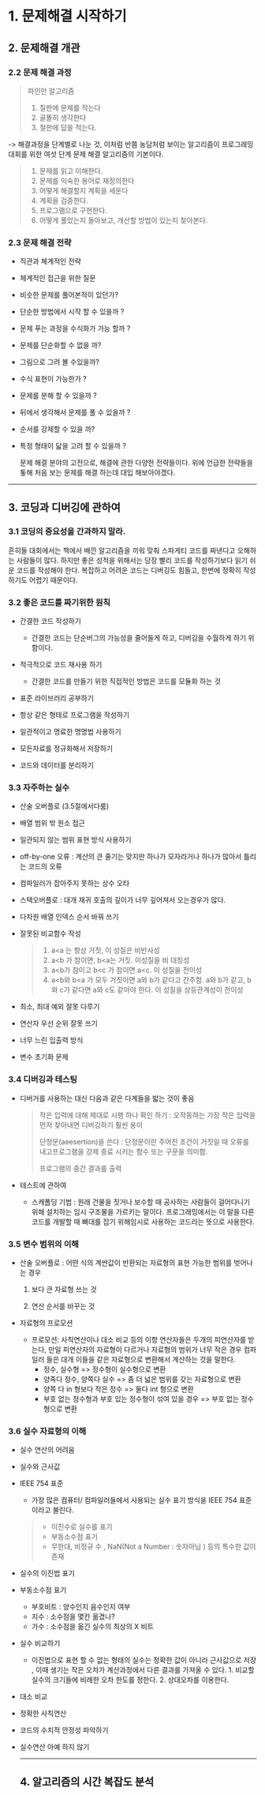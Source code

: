 # 1. 문제해결 시작하기 



## 2. 문제해결 개관 

### 2.2 문제 해결 과정

> 파인만 알고리즘
>
> 	1. 칠판에 문제를 적는다 
>  	2. 골똘히 생각한다 
>  	3. 철판에 답을 적는다. 

-> 해결과정을 단계별로 나눈 것, 이처럼 반쯤 농담처럼 보이는 알고리즘이 프로그래밍대회를 위한 여섯 단계 문제 해결 알고리즘의 기본이다. 



> 1. 문제를 읽고 이해한다.
> 2. 문제를 익숙한 용어로 재정의한다 
> 3. 어떻게 해결할지 계획을 세운다 
> 4. 계획을 검증한다. 
> 5. 프로그램으로 구현한다. 
> 6. 어떻게 풀었는지 돌아보고, 개선할 방법이 있는지 찾아본다. 

### 2.3 문제 해결 전략

 * 직관과 쳬계적인 전략

 * 체계적인 접근을 위한 질문

 * 비슷한 문제를 풀어본적이 있던가?

 * 단순한 방법에서 시작 할 수 있을까 ?

 * 문제 푸는 과정을 수식화가 가능 할까 ?

 * 문제를 단순화할 수 없을 까?

 * 그림으로 그려 볼 수있을까?

 * 수식 표현이 가능한가 ?

 * 문제를 분해 할 수 있을까 ?

 * 뒤에서 생각해서 문제를 풀 수 있을까 ?

 * 순서를 강제할 수 있을 까?

 * 특정 형태이 닯을 고려 할 수 있을까 ?

   문제 해결 분야의 고전으로, 해결에 관한 다양한 전략들이다. 위에 언급한 전략들을 톻해 처음 보는 문제를 해결 하는데 대입 해보아야겠다. 

------



## 3. 코딩과 디버깅에 관하여 

### 3.1 코딩의 중요성을 간과하지 말라. 

흔히들 대회에서는 책에서 배낀 알고리즘을 끼워 맞춰 스파게티 코드를 짜낸다고 오해하는 사람들이 많다. 하지만 좋은 성적을 위해서는 당장 빨리 코드를 작성하기보다 읽기 쉬운 코드를 작성해야 한다. 복잡하고 어려운 코드는 디버깅도 힘들고, 한번에 정확히 작성하기도 어렵기 때문이다. 

 ### 3.2 좋은 코드를 짜기위한 원칙

- 간결한 코드 작성하기 
  
  - 간결한 코드는 단순버그의 가능성을 줄어들게 하고, 디버깅을 수월하게 하기 위함이다.
  
- 적극적으로 코드 재사용 하기 
  
  - 간결한 코드를 만들기 위한 직접적인 방법은 코드를 모듈화 하는 것
  
- 표준 라이브러리 공부하기

- 항상 같은 형태로 프로그램을 작성하기 

- 일관적이고 명료한 명명법 사용하기

- 모든자료를 정규화해서 저장하기 

- 코드와 데이터를 분리하기

  

### 3.3 자주하는 실수 

+ 산술 오버플로 (3.5절에서다룸)

+ 배열 범위 밖 원소 접근

+ 일관되지 않는 범위 표현 방식 사용하기 

+ off-by-one 오류 : 계산의 큰 줄기는 맞지만 하나가 모자라거나 하나가 많아서 틀리는 코드의 오류

+ 컴파일러가 잡아주지 못하는 상수 오타 

+ 스택오버플로 : 대개 재귀 호출의 깊이가 너무 깊어져서 오는경우가 많다. 

+ 다차원 배열 인덱스 순서 바꿔 쓰기

+ 잘못된 비교함수 작성 

  > 1. a<a 는 항상 거짓, 이 성질은 비반사성
  > 2. a<b 가 참이면, b<a는 거짓. 이성질을 비 대칭성
  > 3. a<b가 참이고 b<c 가 참이면 a<c. 이 성질을 전이성 
  > 4. a<b와 b<a 가 모두 거짓이면 a와 b가 같다고 간주함. a와 b가 같고, b와 c가 같다면 a와 c도 같아야 한다.  이 성질을 상등관계성이 전이성 

+ 최소, 최대 예외 잘못 다루기 

+ 연산자 우선 순위 잘못 쓰기

+ 너무 느린 입출력 방식

+ 변수 초기화 문제 



### 3.4 디버깅과 테스팅

+ 디버거를 사용하는 대신 다음과 같은 다계들을 밟는 것이 좋음

  > 작은 입력에 대해 제대로 시행 하나 확인 하기 : 오작동하는 가장 작은 입력을 먼저 찾아내면 디버깅하기 훨씬 용이
  >
  > 단정문(aeesertion)을 쓴다 : 단정문이란 주어진 조건이 거짓일 때 오류를 내고프로그램을 강제 종료 시키는 함수 또는 구문을 의미함. 
  >
  > 프로그램의 중간 결과를 출력 

+ 테스트에 관하여 

  + 스캐폴딩 기법 : 원래 건물을 짓거나 보수할 때 공사하는 사람들이 걸어다니기 위해 설치하는 임시 구조물을 가르키는 말이다. 프로그래밍에서는 이 말을 다른코드를 개발할 때 뼈대를 잡기 위해임시로 사용하는 코드라는 뜻으로 사용한다. 



### 3.5 변수 범위의 이해 

+ 산술 오버플로 : 어떤 식의 계싼값이 반환되는 자료형의 표현 가능한 범위를 벗어나는 경우

  1. 보다 큰 자료형 쓰는 것 

  2. 연산 순서를 바꾸는 것

+ 자료형의 프로모션 

  + 프로모션: 사칙연산이나 대소 비교 등의 이항 연산자들은 두개의 피연산자를 받는다, 만일 피연산자의 자료형이 다르거나 자료형의 범위가 너무 작은 경우 컴파일러 들은 대개 이들을 같은 자료형으로 변환해서 계산하는 것을 말한다.
    + 정수, 실수형 => 정수형이 실수형으로 변환
    + 양족다 정수, 양쪽다 실수 => 좀 더 넓은 범위를 갖는 자료형으로 변환
    + 양쪽 다 in 형보다 작은 정수 => 둘다 int 형으로 변환
    + 부호 없는 정수형과 부호 있는 정수형이 섞여 있을 경우 => 부호 없는 정수형으로 변환



### 3.6 실수 자료형의 이해 

+ 실수 연산의 어려움

+ 실수와 근사값 

+ IEEE 754 표준

  +  가장 많은 컴퓨터/ 컴파일러들에서 사용되는 실수 표기 방식을 IEEE 754 표준이라고 불린다. 

  > - 이진수로 실수를 표기
  > - 부동소수점 표기
  > - 무한대, 비정규 수 , NaN(Not a Number : 숫자아님 ) 등의 특수한 값이 존재 

+ 실수의 이진법 표기 

+ 부동소수점 표기 

  + 부호비트 : 양수인지 음수인지 여부
  + 지수 : 소수점을 몇칸 옮겼나?
  + 가수 : 소수점을 옮긴 실수의 최상의 X 비트 

+ 실수 비교하기 

  + 이진법으로 표현 할 수 없는 형태의 실수는 정확한 값이 아니라 근사값으로 저장 , 이때 생기는 작은 오차가 계산과정에서 다른 결과를 가져올 수 있다. 
    	1. 비교할 실수의 크기들에 비례한 오차 한도를 정한다. 
     	2. 상대오차를 이용한다. 

+ 대소 비교 

+ 정확한 사칙연산 

+ 코드의 수치적 안정성 파악하기

+ 실수연산 아예 하지 않기 

  -------------------------

  

  ## 4. 알고리즘의 시간 복잡도 분석 

  

